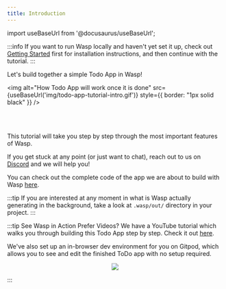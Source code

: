 ```yaml
---
title: Introduction
---
```


import useBaseUrl from '@docusaurus/useBaseUrl';

:::info 
If you want to run Wasp locally and haven't yet set it up, check out [Getting Started](/getting-started.md) first for installation instructions, and then continue with the tutorial.
:::

Let's build together a simple Todo App in Wasp!

<img alt="How Todo App will work once it is done"
     src={useBaseUrl('img/todo-app-tutorial-intro.gif')}
     style={{ border: "1px solid black" }}
/>

<br />
<br />

This tutorial will take you step by step through the most important features of Wasp.

If you get stuck at any point (or just want to chat), reach out to us on [Discord](https://discord.gg/rzdnErX) and we will help you!

You can check out the complete code of the app we are about to build with Wasp [here](https://github.com/wasp-lang/wasp/tree/release/examples/tutorials/TodoApp).

:::tip
If you are interested at any moment in what is Wasp actually generating in the background, take a look at `.wasp/out/` directory in your project.
:::

:::tip See Wasp in Action
Prefer Videos? We have a YouTube tutorial which walks you through building this Todo App step by step. Check it out [here](https://youtu.be/R8uOu6ZEr5s).

We've also set up an in-browser dev environment for you on Gitpod, which allows you to see and edit the finished ToDo app with no setup required. 
<p align="center">
     <a href="https://gitpod.io/#https://github.com/wasp-lang/gitpod-template">
          <img src="https://gitpod.io/button/open-in-gitpod.svg" />
     </a>
</p>
:::

